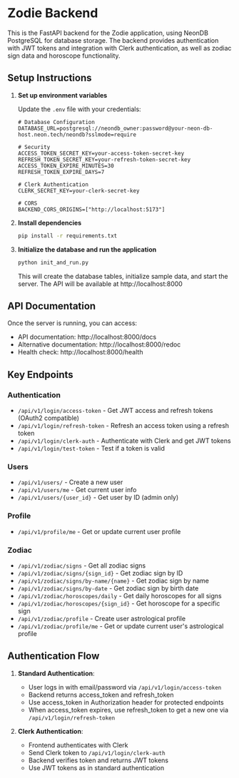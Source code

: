 # Zodie Backend

This is the FastAPI backend for the Zodie application, using NeonDB PostgreSQL for database storage. The backend provides authentication with JWT tokens and integration with Clerk authentication, as well as zodiac sign data and horoscope functionality.

## Setup Instructions

1. **Set up environment variables**

   Update the `.env` file with your credentials:

   ```
   # Database Configuration
   DATABASE_URL=postgresql://neondb_owner:password@your-neon-db-host.neon.tech/neondb?sslmode=require

   # Security
   ACCESS_TOKEN_SECRET_KEY=your-access-token-secret-key
   REFRESH_TOKEN_SECRET_KEY=your-refresh-token-secret-key
   ACCESS_TOKEN_EXPIRE_MINUTES=30
   REFRESH_TOKEN_EXPIRE_DAYS=7

   # Clerk Authentication
   CLERK_SECRET_KEY=your-clerk-secret-key

   # CORS
   BACKEND_CORS_ORIGINS=["http://localhost:5173"]
   ```

2. **Install dependencies**

   ```bash
   pip install -r requirements.txt
   ```

3. **Initialize the database and run the application**

   ```bash
   python init_and_run.py
   ```

   This will create the database tables, initialize sample data, and start the server. The API will be available at http://localhost:8000

## API Documentation

Once the server is running, you can access:

- API documentation: http://localhost:8000/docs
- Alternative documentation: http://localhost:8000/redoc
- Health check: http://localhost:8000/health

## Key Endpoints

### Authentication

- `/api/v1/login/access-token` - Get JWT access and refresh tokens (OAuth2 compatible)
- `/api/v1/login/refresh-token` - Refresh an access token using a refresh token
- `/api/v1/login/clerk-auth` - Authenticate with Clerk and get JWT tokens
- `/api/v1/login/test-token` - Test if a token is valid

### Users

- `/api/v1/users/` - Create a new user
- `/api/v1/users/me` - Get current user info
- `/api/v1/users/{user_id}` - Get user by ID (admin only)

### Profile

- `/api/v1/profile/me` - Get or update current user profile

### Zodiac

- `/api/v1/zodiac/signs` - Get all zodiac signs
- `/api/v1/zodiac/signs/{sign_id}` - Get zodiac sign by ID
- `/api/v1/zodiac/signs/by-name/{name}` - Get zodiac sign by name
- `/api/v1/zodiac/signs/by-date` - Get zodiac sign by birth date
- `/api/v1/zodiac/horoscopes/daily` - Get daily horoscopes for all signs
- `/api/v1/zodiac/horoscopes/{sign_id}` - Get horoscope for a specific sign
- `/api/v1/zodiac/profile` - Create user astrological profile
- `/api/v1/zodiac/profile/me` - Get or update current user's astrological profile

## Authentication Flow

1. **Standard Authentication**:
   - User logs in with email/password via `/api/v1/login/access-token`
   - Backend returns access_token and refresh_token
   - Use access_token in Authorization header for protected endpoints
   - When access_token expires, use refresh_token to get a new one via `/api/v1/login/refresh-token`

2. **Clerk Authentication**:
   - Frontend authenticates with Clerk
   - Send Clerk token to `/api/v1/login/clerk-auth`
   - Backend verifies token and returns JWT tokens
   - Use JWT tokens as in standard authentication
